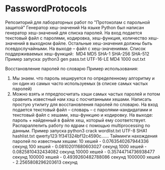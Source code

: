 # PasswordProtocols
Репозиторий для лабораторных работ по "Протоколам с парольной защитой"
Генератор хеш-значений
На языке Python был написан генератор хеш-значений для списка паролей.
На вход подается текстовый файл с паролями, кодировка, хеш-функция, количество хеш-значений в выходном файле. Остальные хеш-значения должны быть псевдослучайными.
На выходе – файл с хеш-значениями.
Список поддерживаемых хеш-функций: 
  MD4
	MD5
	SHA-1
	SHA-256
	SHA-512
Пример запуска:
python3 gen pass.txt UTF-16-LE MD4 1000 out.txt

Восстановление паролей по словарю
Пример использования:
1. Мы знаем. что пароль хешируется по определенному алгоритму и он один из самых часто используемых (в списке самых частых паролей)
2. Можно взять и ппредпосчитать хэши самых частых паролей и потом сравнить известный нам хэш с посчитанными хешами.
Написать простую утилиту для восстановления паролей по словарю. На вход подается текстовый файл – словарь – с паролями-кандидатами и текстовый файл с хешами, хеш-функцию и кодировку. На выходе: пароль + найденный в файле хеш, который ему соответствует. Распараллелить работу по ядрам с помощью multiprocessing по данным.
Пример запуска
	python3 crack wordlist.txt UTF-8 SHA1 hashlist.txt
		qwerty123:1f341324bf12c4590c……
Тайминги нахождения паролей по известным хешам:
10 хешей - 0.0763540267944336 секунд
100 хешей - 0.08102011680603027 секунд
1000 хешей - 0.0825810432434082 секунд
10000 хешей - 0.35744714736938477 секунд
100000 хешей - 0.4939260482788086 секунд
1000000 хешей - 2.2565808296203613 секунд
